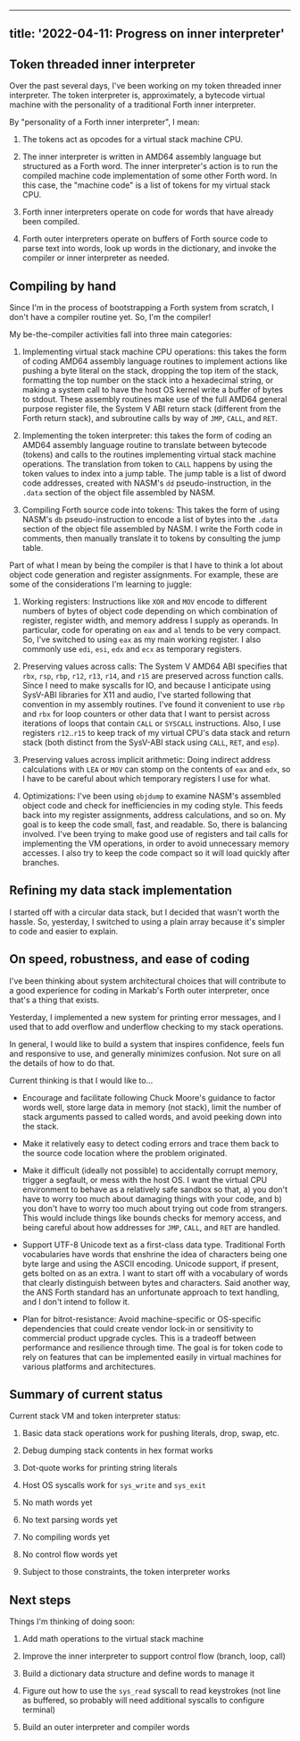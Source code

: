<!--
Copyright (c) 2022 Sam Blenny
SPDX-License-Identifier: CC-BY-NC-SA-4.0
-->

---
title: '2022-04-11: Progress on inner interpreter'
---

## Token threaded inner interpreter

Over the past several days, I've been working on my token threaded inner
interpreter. The token interpreter is, approximately, a bytecode virtual
machine with the personality of a traditional Forth inner interpreter.

By "personality of a Forth inner interpreter", I mean:

1. The tokens act as opcodes for a virtual stack machine CPU.

2. The inner interpreter is written in AMD64 assembly language but structured
   as a Forth word. The inner interpreter's action is to run the compiled
   machine code implementation of some other Forth word. In this case, the
   "machine code" is a list of tokens for my virtual stack CPU.

3. Forth inner interpreters operate on code for words that have already been
   compiled.

4. Forth outer interpreters operate on buffers of Forth source code to parse
   text into words, look up words in the dictionary, and invoke the compiler or
   inner interpreter as needed.


## Compiling by hand

Since I'm in the process of bootstrapping a Forth system from scratch, I don't
have a compiler routine yet. So, I'm the compiler!

My be-the-compiler activities fall into three main categories:

1. Implementing virtual stack machine CPU operations: this takes the form of
   coding AMD64 assembly language routines to implement actions like pushing a
   byte literal on the stack, dropping the top item of the stack, formatting
   the top number on the stack into a hexadecimal string, or making a system
   call to have the host OS kernel write a buffer of bytes to stdout. These
   assembly routines make use of the full AMD64 general purpose register file,
   the System V ABI return stack (different from the Forth return stack), and
   subroutine calls by way of `JMP`, `CALL`, and `RET`.

2. Implementing the token interpreter: this takes the form of coding an AMD64
   assembly language routine to translate between bytecode (tokens) and calls
   to the routines implementing virtual stack machine operations. The
   translation from token to `CALL` happens by using the token values to index
   into a jump table. The jump table is a list of dword code addresses, created
   with NASM's `dd` pseudo-instruction, in the `.data` section of the object
   file assembled by NASM.

3. Compiling Forth source code into tokens: This takes the form of using NASM's
   `db` pseudo-instruction to encode a list of bytes into the `.data` section
   of the object file assembled by NASM. I write the Forth code in comments,
   then manually translate it to tokens by consulting the jump table.


Part of what I mean by being the compiler is that I have to think a lot about
object code generation and register assignments. For example, these are some of
the considerations I'm learning to juggle:

1. Working registers: Instructions like `XOR` and `MOV` encode to different
   numbers of bytes of object code depending on which combination of register,
   register width, and memory address I supply as operands. In particular, code
   for operating on `eax` and `al` tends to be very compact. So, I've switched
   to using `eax` as my main working register. I also commonly use `edi`,
   `esi`, `edx` and `ecx` as temporary registers.

2. Preserving values across calls: The System V AMD64 ABI specifies that `rbx`,
   `rsp`, `rbp`, `r12`, `r13`, `r14`, and `r15` are preserved across function
   calls. Since I need to make syscalls for IO, and because I anticipate using
   SysV-ABI libraries for X11 and audio, I've started following that convention
   in my assembly routines. I've found it convenient to use `rbp` and `rbx` for
   loop counters or other data that I want to persist across iterations of
   loops that contain `CALL` or `SYSCALL` instructions. Also, I use registers
   `r12`..`r15` to keep track of my virtual CPU's data stack and return stack
   (both distinct from the SysV-ABI stack using `CALL`, `RET`, and `esp`).

3. Preserving values across implicit arithmetic: Doing indirect address
   calculations with `LEA` or `MOV` can stomp on the contents of `eax` and
   `edx`, so I have to be careful about which temporary registers I use for
   what.

4. Optimizations: I've been using `objdump` to examine NASM's assembled object
   code and check for inefficiencies in my coding style. This feeds back into my
   register assignments, address calculations, and so on. My goal is to keep
   the code small, fast, and readable. So, there is balancing involved. I've
   been trying to make good use of registers and tail calls for implementing
   the VM operations, in order to avoid unnecessary memory accesses. I also try
   to keep the code compact so it will load quickly after branches.


## Refining my data stack implementation

I started off with a circular data stack, but I decided that wasn't worth the
hassle. So, yesterday, I switched to using a plain array because it's simpler
to code and easier to explain.


## On speed, robustness, and ease of coding

I've been thinking about system architectural choices that will contribute to a
good experience for coding in Markab's Forth outer interpreter, once that's a
thing that exists.

Yesterday, I implemented a new system for printing error messages, and I used
that to add overflow and underflow checking to my stack operations.

In general, I would like to build a system that inspires confidence, feels fun
and responsive to use, and generally minimizes confusion. Not sure on all the
details of how to do that.

Current thinking is that I would like to...

- Encourage and facilitate following Chuck Moore's guidance to factor words
  well, store large data in memory (not stack), limit the number of stack
  arguments passed to called words, and avoid peeking down into the stack.

- Make it relatively easy to detect coding errors and trace them back to the
  source code location where the problem originated.

- Make it difficult (ideally not possible) to accidentally corrupt memory,
  trigger a segfault, or mess with the host OS. I want the virtual CPU
  environment to behave as a relatively safe sandbox so that, a) you don't have
  to worry too much about damaging things with your code, and b) you don't have
  to worry too much about trying out code from strangers. This would include
  things like bounds checks for memory access, and being careful about how
  addresses for `JMP`, `CALL`, and `RET` are handled.

- Support UTF-8 Unicode text as a first-class data type. Traditional Forth
  vocabularies have words that enshrine the idea of characters being one byte
  large and using the ASCII encoding. Unicode support, if present, gets bolted
  on as an extra. I want to start off with a vocabulary of words that clearly
  distinguish between bytes and characters. Said another way, the ANS Forth
  standard has an unfortunate approach to text handling, and I don't intend to
  follow it.

- Plan for bitrot-resistance: Avoid machine-specific or OS-specific
  dependencies that could create vendor lock-in or sensitivity to commercial
  product upgrade cycles. This is a tradeoff between performance and resilience
  through time. The goal is for token code to rely on features that can be
  implemented easily in virtual machines for various platforms and
  architectures.


## Summary of current status

Current stack VM and token interpreter status:

1. Basic data stack operations work for pushing literals, drop, swap, etc.

2. Debug dumping stack contents in hex format works

3. Dot-quote works for printing string literals

4. Host OS syscalls work for `sys_write` and `sys_exit`

5. No math words yet

6. No text parsing words yet

7. No compiling words yet

8. No control flow words yet

9. Subject to those constraints, the token interpreter works


## Next steps

Things I'm thinking of doing soon:

1. Add math operations to the virtual stack machine

2. Improve the inner interpreter to support control flow (branch, loop, call)

3. Build a dictionary data structure and define words to manage it

4. Figure out how to use the `sys_read` syscall to read keystrokes (not line as
   buffered, so probably will need additional syscalls to configure terminal)

5. Build an outer interpreter and compiler words
